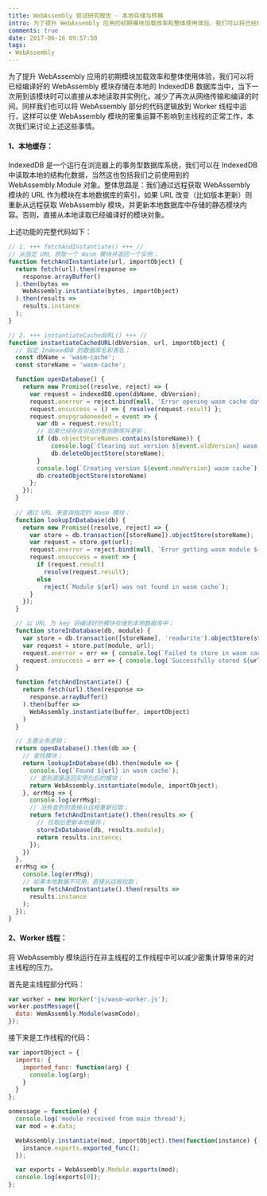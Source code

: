 ```yaml
---
title: WebAssembly 尝试研究报告 - 本地存储与转移
intro: 为了提升 WebAssembly 应用的初期模块加载效率和整体使用体验，我们可以将已经编译好的 WebAssembly 模块存储在本地的 IndexedDB 数据库当中，当下一次用到该模块时可以直接从本地读取并实例化，减少了再次从网络传输和编译的时间。同样我们也可以将 WebAssembly 部分的代码逻辑放到 Worker 线程中运行，这样可以使 WebAssembly 模块的密集运算不影响到主线程的正常工作，本次我们来讨论上述这些事情。
comments: true
date: 2017-06-16 09:57:50
tags:
- WebAssembly
---
```


为了提升 WebAssembly 应用的初期模块加载效率和整体使用体验，我们可以将已经编译好的 WebAssembly 模块存储在本地的 IndexedDB 数据库当中，当下一次用到该模块时可以直接从本地读取并实例化，减少了再次从网络传输和编译的时间。同样我们也可以将 WebAssembly 部分的代码逻辑放到 Worker 线程中运行，这样可以使 WebAssembly 模块的密集运算不影响到主线程的正常工作，本次我们来讨论上述这些事情。


#### 1、本地缓存：
IndexedDB 是一个运行在浏览器上的事务型数据库系统，我们可以在 IndexedDB 中读取本地的结构化数据，当然这也包括我们之前使用到的 WebAssembly.Module 对象。整体思路是：我们通过远程获取 WebAssembly 模块的 URL 作为模块在本地数据库的索引，如果 URL 改变（比如版本更新）则重新从远程获取 WebAssembly 模块，并更新本地数据库中存储的静态模块内容。否则，直接从本地读取已经编译好的模块对象。

上述功能的完整代码如下：

 
```javascript
// 1. +++ fetchAndInstantiate() +++ //
// 从指定 URL 获取一个 Wasm 模块并返回一个实例；
function fetchAndInstantiate(url, importObject) {
  return fetch(url).then(response =>
    response.arrayBuffer()
  ).then(bytes =>
    WebAssembly.instantiate(bytes, importObject)
  ).then(results =>
    results.instance
  );
}

// 2. +++ instantiateCachedURL() +++ //
function instantiateCachedURL(dbVersion, url, importObject) {
  // 指定 IndexedDB 的数据库名和表名；
  const dbName = 'wasm-cache';
  const storeName = 'wasm-cache';

  function openDatabase() {
    return new Promise((resolve, reject) => {
      var request = indexedDB.open(dbName, dbVersion);
      request.onerror = reject.bind(null, 'Error opening wasm cache database');
      request.onsuccess = () => { resolve(request.result) };
      request.onupgradeneeded = event => {
        var db = request.result;
        // 如果已经存在对应的表则删除并更新；
        if (db.objectStoreNames.contains(storeName)) {
            console.log(`Clearing out version ${event.oldVersion} wasm cache`);
            db.deleteObjectStore(storeName);
        }
        console.log(`Creating version ${event.newVersion} wasm cache`);
        db.createObjectStore(storeName)
      };
    });
  }
  
  // 通过 URL 来查询指定的 Wasm 模块；
  function lookupInDatabase(db) {
    return new Promise((resolve, reject) => {
      var store = db.transaction([storeName]).objectStore(storeName);
      var request = store.get(url);
      request.onerror = reject.bind(null, `Error getting wasm module ${url}`);
      request.onsuccess = event => {
        if (request.result)
          resolve(request.result);
        else
          reject(`Module ${url} was not found in wasm cache`);
      }
    });
  }

  // 以 URL 为 key 将编译好的模块存储到本地数据库中；
  function storeInDatabase(db, module) {
    var store = db.transaction([storeName], 'readwrite').objectStore(storeName);
    var request = store.put(module, url);
    request.onerror = err => { console.log(`Failed to store in wasm cache: ${err}`) };
    request.onsuccess = err => { console.log(`Successfully stored ${url} in wasm cache`) };
  }

  function fetchAndInstantiate() {
    return fetch(url).then(response =>
      response.arrayBuffer()
    ).then(buffer =>
      WebAssembly.instantiate(buffer, importObject)
    )
  }

  // 主要业务逻辑；
  return openDatabase().then(db => {
    // 查找模块；
    return lookupInDatabase(db).then(module => {
      console.log(`Found ${url} in wasm cache`);
      // 查到直接返回实例化后的模块；
      return WebAssembly.instantiate(module, importObject);
    }, errMsg => {
      console.log(errMsg);
      // 没有查到则直接从远程重新拉取；
      return fetchAndInstantiate().then(results => {
        // 拉取后更新本地缓存；
        storeInDatabase(db, results.module);
        return results.instance;
      });
    })
  },
  errMsg => {
    console.log(errMsg);
    // 如果本地数据不可用，直接从远程拉取；
    return fetchAndInstantiate().then(results =>
      results.instance
    );
  });
}
```

#### 2、Worker 线程：

将 WebAssembly 模块运行在非主线程的工作线程中可以减少密集计算带来的对主线程的压力。

首先是主线程部分代码：
 
```javascript
var worker = new Worker('js/wasm-worker.js');
worker.postMessage({
  data: WemAssembly.Module(wasmCode);
});
```


接下来是工作线程的代码：
 
```javascript
var importObject = {
  imports: {
    imported_func: function(arg) {
      console.log(arg);
    }
  }
};

onmessage = function(e) {
  console.log('module received from main thread');
  var mod = e.data;

  WebAssembly.instantiate(mod, importObject).then(function(instance) {
    instance.exports.exported_func();
  });

  var exports = WebAssembly.Module.exports(mod);
  console.log(exports[0]);
};
```
